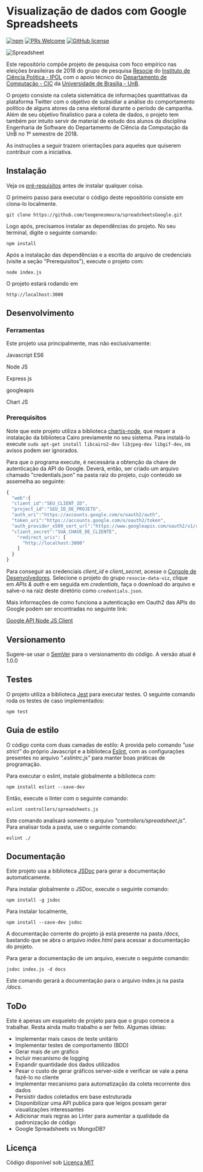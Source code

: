 # Visualização de dados com Google Spreadsheets

[![npm](https://img.shields.io/npm/v/npm.svg?style=flat-square)](https://www.npmjs.com/package/npm) [![PRs Welcome](https://img.shields.io/badge/PRs-welcome-brightgreen.svg?style=flat-square)](http://makeapullrequest.com) [![GitHub license](https://img.shields.io/badge/license-MIT-blue.svg?style=flat-square)](https://github.com/your/your-project/blob/master/LICENSE)

![Spreadsheet](https://i.imgur.com/1nWhycw.png)

Este repositório compõe projeto de pesquisa com foco empírico nas eleições brasileiras de 2018 do grupo de pesquisa [Resocie](http://resocie.org) do [Instituto de Ciência Política - IPOL](http://ipol.unb.br/) com o apoio técnico do [Departamento de Computação - CIC](http://www.cic.unb.br/) da [Universidade de Brasília - UnB](http://unb.br).

O projeto consiste na coleta sistemática de informações quantitativas da plataforma Twitter com o objetivo de subsidiar a análise do comportamento político de alguns atores da cena eleitoral durante o período de campanha. Além de seu objetivo finalístico para a coleta de dados, o projeto tem também por intuito servir de material de estudo dos alunos da disciplina Engenharia de Software do Departamento de Ciência da Computação da UnB no 1º semestre de 2018. 

As instruções a seguir trazem orientações para aqueles que quiserem contribuir com a iniciativa.

## Instalação

Veja os [pré-requisitos](#prerequisitos) antes de instalar qualquer coisa.

O primeiro passo para executar o código deste repositório consiste em clona-lo localmente.

```shell
git clone https://github.com/teogenesmoura/spreadsheetsGoogle.git
```

Logo após, precisamos instalar as dependências do projeto. No seu terminal, 
digite o seguinte comando:

```shell
npm install
```

Após a instalação das dependências e a escrita do arquivo de credenciais (visite a seção "Prerequisitos"), execute o projeto com:

```shell
node index.js
```

O projeto estará rodando em 

```shell
http://localhost:3000
```

## Desenvolvimento

### Ferramentas
Este projeto usa principalmente, mas não exclusivamente:

Javascript ES6

Node JS

Express js

googleapis

Chart JS

### Prerequisitos

Note que este projeto utiliza a biblioteca [chartjs-node](https://github.com/vmpowerio/chartjs-node), que requer a instalação da biblioteca Cairo previamente no seu sistema. Para instalá-lo execute `sudo apt-get install libcairo2-dev libjpeg-dev libgif-dev`, os avisos podem ser ignorados.

Para que o programa execute, é necessária a obtenção da chave de autenticação da API do Google. Deverá, então, ser criado um arquivo chamado "credentials.json" na pasta raíz do projeto, cujo conteúdo se assemelha ao seguinte:

```javascript
{
  "web":{
  "client_id":"SEU_CLIENT_ID",
  "project_id":"SEU_ID_DE_PROJETO",
  "auth_uri":"https://accounts.google.com/o/oauth2/auth",
  "token_uri":"https://accounts.google.com/o/oauth2/token",
  "auth_provider_x509_cert_url":"https://www.googleapis.com/oauth2/v1/certs",
  "client_secret":"SUA_CHAVE_DE_CLIENTE",
    "redirect_uris": [
      "http://localhost:3000"
    ]
  }
}
```

Para conseguir as credenciais *client_id* e *client_secret*, acesse o [Console de Desenvolvedores](https://console.developer.google.com/). Selecione o projeto do grupo `resocie-data-viz`, clique em *APIs & auth* e em seguida em *credentials*, faça o download do arquivo e salve-o na raiz deste diretório como `credentials.json`.

Mais informações de como funciona a autenticação em Oauth2 das APIs do Google podem ser encontradas no seguinte link:

[Google API Node JS Client](https://github.com/google/google-api-nodejs-client#authorizing-and-authenticating)


## Versionamento

Sugere-se usar o [SemVer](http://semver.org/) para o versionamento do código.
A versão atual é 1.0.0


## Testes

O projeto utiliza a biblioteca [Jest](https://facebook.github.io/jest/) para executar testes. O seguinte comando roda os testes de caso implementados:

```shell
npm test
```

## Guia de estilo

O código conta com duas camadas de estilo: A provida pelo comando
*"use strict"* do próprio Javascript e a biblioteca [Eslint](https://eslint.org/), com as configurações presentes no arquivo *".eslintrc.js"* para manter boas práticas de programação. 

Para executar o eslint, instale globalmente a biblioteca com:

```shell
npm install eslint --save-dev
```

Então, execute o linter com o seguinte comando:

```shell
eslint controllers/spreadsheets.js
```

Este comando analisará somente o arquivo *"controllers/spreadsheet.js"*. Para analisar toda a pasta, use o seguinte comando:

```shell
eslint ./
```

## Documentação

Este projeto usa a biblioteca [JSDoc](https://github.com/jsdoc3/jsdoc) para gerar a documentação automaticamente. 

Para instalar globalmente o JSDoc, execute o seguinte comando:

```shell
npm install -g jsdoc
```

Para instalar localmente,

```shell
npm install --save-dev jsdoc
```

A documentação corrente do projeto já está presente na pasta */docs*, bastando que se abra o arquivo *index.html* para acessar a documentação do projeto.

Para gerar a documentação de um arquivo, execute o seguinte comando:

```shell
jsdoc index.js -d docs
```

Este comando gerará a documentação para o arquivo index.js na pasta */docs*.

## ToDo

Este é apenas um esqueleto de projeto para que o grupo comece a trabalhar. Resta ainda muito trabalho a ser feito. Algumas ideias: 

* Implementar mais casos de teste unitário
* Implementar testes de comportamento (BDD)
* Gerar mais de um gráfico
* Incluir mecanismo de logging
* Expandir quantidade dos dados utilizados
* Pesar o custo de gerar gráficos server-side e verificar se vale a pena fazê-lo no cliente
* Implementar mecanismo para automatização da coleta recorrente dos dados
* Persistir dados coletados em base estruturada
* Disponibilizar uma API publica para que leigos possam gerar visualizações interessantes
* Adicionar mais regras ao Linter para aumentar a qualidade da padronização de código
* Google Spreadsheets vs MongoDB?

## Licença

Código disponível sob [Licença MIT](LICENSE)